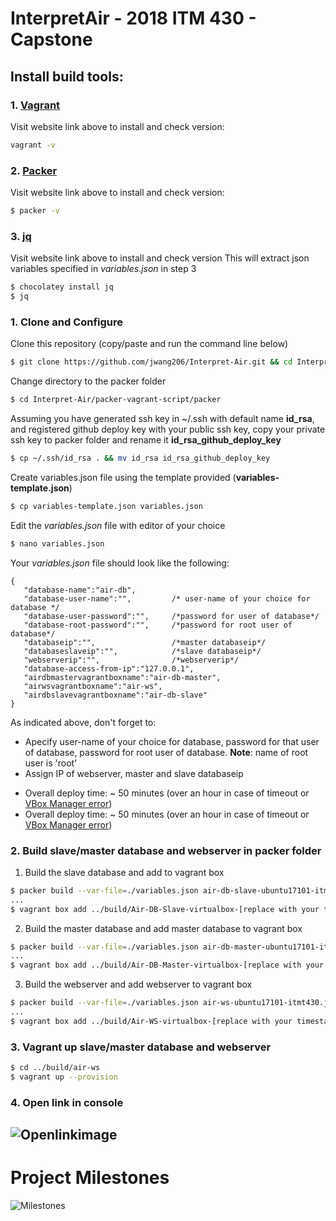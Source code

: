 # InterpretAir - 2018 ITM 430 - Capstone

## Install build tools:
### 1. [Vagrant](https://www.vagrantup.com/)
Visit website link above to install and check version:
```sh
vagrant -v
```
### 2. [Packer](https://www.packer.io/intro/getting-started/install.html "Packer's website")
Visit website link above to install and check version:
``` sh
$ packer -v
```
### 3. [jq](https://stedolan.github.io/jq/download/)
Visit website link above to install and check version
This will extract json variables specified in *variables.json* in step 3
```sh
$ chocolatey install jq
$ jq
```
### 1. Clone and Configure
Clone this repository (copy/paste and run the command line below)
```sh
$ git clone https://github.com/jwang206/Interpret-Air.git && cd Interpret-Air/packer-vagrant-script/packer
```
Change directory to the packer folder
```sh
$ cd Interpret-Air/packer-vagrant-script/packer
```
Assuming you have generated ssh key in ~/.ssh with default name **id_rsa**, and registered github deploy key with your public ssh key, copy your private ssh key to packer folder and rename it **id_rsa_github_deploy_key**

 ```sh
$ cp ~/.ssh/id_rsa . && mv id_rsa id_rsa_github_deploy_key
```

Create variables.json file using the template provided (**variables-template.json**)
```sh
$ cp variables-template.json variables.json
```
Edit the *variables.json* file with editor of your choice
```sh
$ nano variables.json
```
Your *variables.json* file should look like the following:
```json5
{
   "database-name":"air-db",
   "database-user-name":"",         /* user-name of your choice for database */
   "database-user-password":"",     /*password for user of database*/
   "database-root-password":"",     /*password for root user of database*/
   "databaseip":"",                 /*master databaseip*/
   "databaseslaveip":"",            /*slave databaseip*/
   "webserverip":"",                /*webserverip*/
   "database-access-from-ip":"127.0.0.1",
   "airdbmastervagrantboxname":"air-db-master",
   "airwsvagrantboxname":"air-ws",
   "airdbslavevagrantboxname":"air-db-slave"
}
```
 As indicated above, don't forget to:
*  Apecify user-name of your choice for database, password for that user of database, password for root user of database. **Note**: name of root user is 'root'
*  Assign IP of webserver, master and slave databaseip

- Overall deploy time: ~ 50 minutes (over an hour in case of timeout or [VBox Manager error](https://github.com/illinoistech-itm/2018-itmt430-5/blob/master/diagrams/Builde%20Error/VBox%20Manager%20error.PNG))
- Overall deploy time: ~ 50 minutes (over an hour in case of timeout or [VBox Manager error](https://github.com/illinoistech-itm/Interpret-Air/blob/master/diagrams/Builde%20Error/VBox%20Manager%20error.PNG))

### 2. Build slave/master database and webserver in packer folder
1. Build the slave database and add to vagrant box
```sh
$ packer build --var-file=./variables.json air-db-slave-ubuntu17101-itmt430.json
...
$ vagrant box add ../build/Air-DB-Slave-virtualbox-[replace with your timestamp].box --name air-db-slave
```

2. Build the master database and add master database to vagrant box
```sh
$ packer build --var-file=./variables.json air-db-master-ubuntu17101-itmt430.json
...
$ vagrant box add ../build/Air-DB-Master-virtualbox-[replace with your timestamp].box --name air-db-master
```

3. Build the webserver and add webserver to vagrant box
```sh
$ packer build --var-file=./variables.json air-ws-ubuntu17101-itmt430.json
...
$ vagrant box add ../build/Air-WS-virtualbox-[replace with your timestamp].box --name air-ws
```

### 3. Vagrant up slave/master database and webserver
```sh
$ cd ../build/air-ws
$ vagrant up --provision
```

### 4. Open link in console
![Openlinkimage](https://github.com/illinoistech-itm/2018-itmt430-5/blob/master/diagrams/Project%20Readme%20images/openlink.PNG "Openlink")
---
# Project Milestones
![Milestones](https://github.com/illinoistech-itm/2018-itmt430-5/blob/master/diagrams/Project%20Timeline/milestones.PNG "Milestones")
